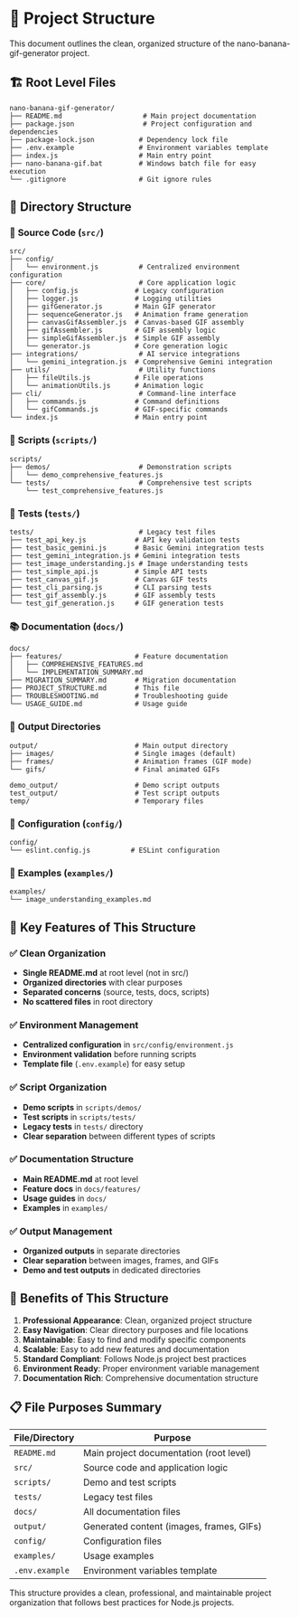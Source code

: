 # 📁 Project Structure

This document outlines the clean, organized structure of the nano-banana-gif-generator project.

## 🏗️ **Root Level Files**

```
nano-banana-gif-generator/
├── README.md                    # Main project documentation
├── package.json                 # Project configuration and dependencies
├── package-lock.json           # Dependency lock file
├── .env.example                # Environment variables template
├── index.js                    # Main entry point
├── nano-banana-gif.bat         # Windows batch file for easy execution
└── .gitignore                  # Git ignore rules
```

## 📂 **Directory Structure**

### 🎯 **Source Code (`src/`)**
```
src/
├── config/
│   └── environment.js          # Centralized environment configuration
├── core/                       # Core application logic
│   ├── config.js              # Legacy configuration
│   ├── logger.js              # Logging utilities
│   ├── gifGenerator.js        # Main GIF generator
│   ├── sequenceGenerator.js   # Animation frame generation
│   ├── canvasGifAssembler.js  # Canvas-based GIF assembly
│   ├── gifAssembler.js        # GIF assembly logic
│   ├── simpleGifAssembler.js  # Simple GIF assembly
│   └── generator.js           # Core generation logic
├── integrations/               # AI service integrations
│   └── gemini_integration.js  # Comprehensive Gemini integration
├── utils/                      # Utility functions
│   ├── fileUtils.js           # File operations
│   └── animationUtils.js      # Animation logic
├── cli/                        # Command-line interface
│   ├── commands.js            # Command definitions
│   └── gifCommands.js         # GIF-specific commands
└── index.js                   # Main entry point
```

### 🧪 **Scripts (`scripts/`)**
```
scripts/
├── demos/                      # Demonstration scripts
│   └── demo_comprehensive_features.js
└── tests/                      # Comprehensive test scripts
    └── test_comprehensive_features.js
```

### 🧪 **Tests (`tests/`)**
```
tests/                          # Legacy test files
├── test_api_key.js            # API key validation tests
├── test_basic_gemini.js       # Basic Gemini integration tests
├── test_gemini_integration.js # Gemini integration tests
├── test_image_understanding.js # Image understanding tests
├── test_simple_api.js         # Simple API tests
├── test_canvas_gif.js         # Canvas GIF tests
├── test_cli_parsing.js        # CLI parsing tests
├── test_gif_assembly.js       # GIF assembly tests
└── test_gif_generation.js     # GIF generation tests
```

### 📚 **Documentation (`docs/`)**
```
docs/
├── features/                  # Feature documentation
│   ├── COMPREHENSIVE_FEATURES.md
│   └── IMPLEMENTATION_SUMMARY.md
├── MIGRATION_SUMMARY.md       # Migration documentation
├── PROJECT_STRUCTURE.md       # This file
├── TROUBLESHOOTING.md         # Troubleshooting guide
└── USAGE_GUIDE.md             # Usage guide
```

### 📁 **Output Directories**
```
output/                        # Main output directory
├── images/                    # Single images (default)
├── frames/                    # Animation frames (GIF mode)
└── gifs/                      # Final animated GIFs

demo_output/                   # Demo script outputs
test_output/                   # Test script outputs
temp/                          # Temporary files
```

### 🔧 **Configuration (`config/`)**
```
config/
└── eslint.config.js          # ESLint configuration
```

### 📖 **Examples (`examples/`)**
```
examples/
└── image_understanding_examples.md
```

## 🎯 **Key Features of This Structure**

### ✅ **Clean Organization**
- **Single README.md** at root level (not in src/)
- **Organized directories** with clear purposes
- **Separated concerns** (source, tests, docs, scripts)
- **No scattered files** in root directory

### ✅ **Environment Management**
- **Centralized configuration** in `src/config/environment.js`
- **Environment validation** before running scripts
- **Template file** (`.env.example`) for easy setup

### ✅ **Script Organization**
- **Demo scripts** in `scripts/demos/`
- **Test scripts** in `scripts/tests/`
- **Legacy tests** in `tests/` directory
- **Clear separation** between different types of scripts

### ✅ **Documentation Structure**
- **Main README.md** at root level
- **Feature docs** in `docs/features/`
- **Usage guides** in `docs/`
- **Examples** in `examples/`

### ✅ **Output Management**
- **Organized outputs** in separate directories
- **Clear separation** between images, frames, and GIFs
- **Demo and test outputs** in dedicated directories

## 🚀 **Benefits of This Structure**

1. **Professional Appearance**: Clean, organized project structure
2. **Easy Navigation**: Clear directory purposes and file locations
3. **Maintainable**: Easy to find and modify specific components
4. **Scalable**: Easy to add new features and documentation
5. **Standard Compliant**: Follows Node.js project best practices
6. **Environment Ready**: Proper environment variable management
7. **Documentation Rich**: Comprehensive documentation structure

## 📋 **File Purposes Summary**

| File/Directory | Purpose |
|----------------|---------|
| `README.md` | Main project documentation (root level) |
| `src/` | Source code and application logic |
| `scripts/` | Demo and test scripts |
| `tests/` | Legacy test files |
| `docs/` | All documentation files |
| `output/` | Generated content (images, frames, GIFs) |
| `config/` | Configuration files |
| `examples/` | Usage examples |
| `.env.example` | Environment variables template |

This structure provides a clean, professional, and maintainable project organization that follows best practices for Node.js projects.
